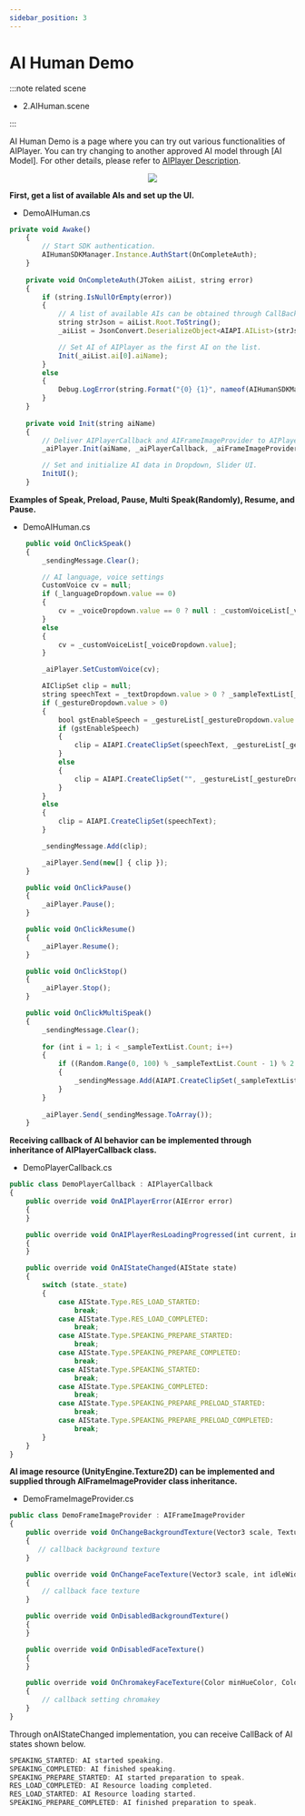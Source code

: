 ```yaml
---
sidebar_position: 3
---
```


# AI Human Demo
:::note related scene

- 2.AIHuman.scene

:::

AI Human Demo is a page where you can try out various functionalities of AIPlayer. You can try changing to another approved AI model through [AI Model]. For other details, please refer to [AIPlayer Description](/aihuman/unity-sdk/aiplayer/overview).

<p align="center">
<img src="/img/aihuman/unity/introduction.png" style={{zoom: "50%"}} />
</p>

**First, get a list of available AIs and set up the UI.**

- DemoAIHuman.cs

```js
private void Awake()
    {             
        // Start SDK authentication.
        AIHumanSDKManager.Instance.AuthStart(OnCompleteAuth);
    }
  
    private void OnCompleteAuth(JToken aiList, string error)
    {
        if (string.IsNullOrEmpty(error))
        {      
            // A list of available AIs can be obtained through CallBack.   
            string strJson = aiList.Root.ToString();
            _aiList = JsonConvert.DeserializeObject<AIAPI.AIList>(strJson);

            // Set AI of AIPlayer as the first AI on the list.                 
            Init(_aiList.ai[0].aiName);
        }
        else
        {
            Debug.LogError(string.Format("{0} {1}", nameof(AIHumanSDKManager), error));
        }
    }
  
    private void Init(string aiName)
    {              
        // Deliver AIPlayerCallback and AIFrameImageProvider to AIPlayer.
        _aiPlayer.Init(aiName, _aiPlayerCallback, _aiFrameImageProvider);

        // Set and initialize AI data in Dropdown, Slider UI.
        InitUI();
    }
```

**Examples of Speak, Preload, Pause, Multi Speak(Randomly), Resume, and Pause.** 

- DemoAIHuman.cs

```js
    public void OnClickSpeak()
    {
        _sendingMessage.Clear();

        // AI language, voice settings
        CustomVoice cv = null;
        if (_languageDropdown.value == 0)
        {
            cv = _voiceDropdown.value == 0 ? null : _customVoiceList[_voiceDropdown.value - 1];
        }
        else
        {
            cv = _customVoiceList[_voiceDropdown.value];
        }

        _aiPlayer.SetCustomVoice(cv);

        AIClipSet clip = null;
        string speechText = _textDropdown.value > 0 ? _sampleTextList[_textDropdown.value] : null;
        if (_gestureDropdown.value > 0)
        {
            bool gstEnableSpeech = _gestureList[_gestureDropdown.value - 1].EnableSpeech;
            if (gstEnableSpeech)
            {
                clip = AIAPI.CreateClipSet(speechText, _gestureList[_gestureDropdown.value - 1].Name);
            }
            else
            {
                clip = AIAPI.CreateClipSet("", _gestureList[_gestureDropdown.value - 1].Name);
            }
        }
        else
        {
            clip = AIAPI.CreateClipSet(speechText);
        }

        _sendingMessage.Add(clip);

        _aiPlayer.Send(new[] { clip });
    }

    public void OnClickPause()
    {
        _aiPlayer.Pause();
    }

    public void OnClickResume()
    {
        _aiPlayer.Resume();
    }

    public void OnClickStop()
    {
        _aiPlayer.Stop();
    }

    public void OnClickMultiSpeak()
    {
        _sendingMessage.Clear();
      
        for (int i = 1; i < _sampleTextList.Count; i++)
        {
            if ((Random.Range(0, 100) % _sampleTextList.Count - 1) % 2 == 0)
            {
                _sendingMessage.Add(AIAPI.CreateClipSet(_sampleTextList[i]));
            }
        }
        
        _aiPlayer.Send(_sendingMessage.ToArray());
    }
```

**Receiving callback of AI behavior can be implemented through inheritance of AIPlayerCallback class.** 

- DemoPlayerCallback.cs

```js
public class DemoPlayerCallback : AIPlayerCallback
{
    public override void OnAIPlayerError(AIError error)
    {       
    }

    public override void OnAIPlayerResLoadingProgressed(int current, int total)
    {             
    }

    public override void OnAIStateChanged(AIState state)
    {      
        switch (state._state)
        {
            case AIState.Type.RES_LOAD_STARTED:             
                break;             
            case AIState.Type.RES_LOAD_COMPLETED:
                break;
            case AIState.Type.SPEAKING_PREPARE_STARTED:
                break;
            case AIState.Type.SPEAKING_PREPARE_COMPLETED:
                break;
            case AIState.Type.SPEAKING_STARTED:
                break;
            case AIState.Type.SPEAKING_COMPLETED:
                break;
            case AIState.Type.SPEAKING_PREPARE_PRELOAD_STARTED:
                break;
            case AIState.Type.SPEAKING_PREPARE_PRELOAD_COMPLETED:
                break;
        }
    }
}
```

**AI image resource (UnityEngine.Texture2D) can be implemented and supplied through AIFrameImageProvider class inheritance.** 

- DemoFrameImageProvider.cs

```js
public class DemoFrameImageProvider : AIFrameImageProvider
{ 
    public override void OnChangeBackgroundTexture(Vector3 scale, Texture2D bgTexture)
    {     
       // callback background texture
    }

    public override void OnChangeFaceTexture(Vector3 scale, int idleWidth, int idleHeight, FaceRect faceRect, Texture2D faceTexture)
    {
        // callback face texture
    }

    public override void OnDisabledBackgroundTexture()
    {        
    }

    public override void OnDisabledFaceTexture()
    {
    }

    public override void OnChromakeyFaceTexture(Color minHueColor, Color maxHueColor)
    {
        // callback setting chromakey
    }
}
```

Through onAIStateChanged implementation, you can receive CallBack of AI states shown below.

```js
SPEAKING_STARTED: AI started speaking.
SPEAKING_COMPLETED: AI finished speaking.
SPEAKING_PREPARE_STARTED: AI started preparation to speak.
RES_LOAD_COMPLETED: AI Resource loading completed.
RES_LOAD_STARTED: AI Resource loading started.
SPEAKING_PREPARE_COMPLETED: AI finished preparation to speak.
```
